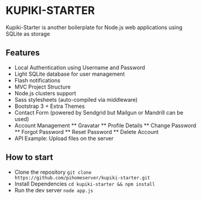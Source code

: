 KUPIKI-STARTER
==============

Kupiki-Starter is another boilerplate for Node.js web applications using SQLite as storage

Features
--------

* Local Authentication using Username and Password
* Light SQLite database for user management
* Flash notifications
* MVC Project Structure
* Node.js clusters support
* Sass stylesheets (auto-compiled via middleware)
* Bootstrap 3 + Extra Themes
* Contact Form (powered by Sendgrid but Mailgun or Mandrill can be used)
* Account Management
** Gravatar
** Profile Details
** Change Password
** Forgot Password
** Reset Password
** Delete Account
* API Example: Upload files on the server


How to start
------------

- Clone the repository 
    ```git clone https://github.com/pihomeserver/kupiki-starter.git```
- Install Dependencies 
    ```cd kupiki-starter && npm install```
- Run the dev server
    ```node app.js```
